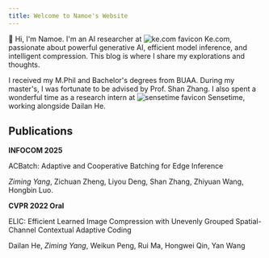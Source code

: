 ```yaml
---
title: Welcome to Namoe's Website
---
```

👋 Hi, I'm Namoe. I'm an AI researcher at <img src="https://favicon.im/ke.com" alt="ke.com favicon"/> Ke.com, passionate about powerful generative AI, efficient model inference, and intelligent compression. This blog is where I share my explorations and thoughts.

I received my M.Phil and Bachelor's degrees from BUAA. During my master's, I was fortunate to be advised by Prof. Shan Zhang. I also spent a wonderful time as a research intern at <img src="https://favicon.im/www.sensetime.com" alt="sensetime favicon"/> Sensetime, working alongside Dailan He.

## Publications

**INFOCOM 2025**

ACBatch: Adaptive and Cooperative Batching for Edge Inference

*Ziming Yang*, Zichuan Zheng, Liyou Deng, Shan Zhang, Zhiyuan Wang, Hongbin Luo.

**CVPR 2022 Oral**

ELIC: Efficient Learned Image Compression with Unevenly Grouped Spatial-Channel Contextual Adaptive Coding

Dailan He, *Ziming Yang*, Weikun Peng, Rui Ma, Hongwei Qin, Yan Wang

